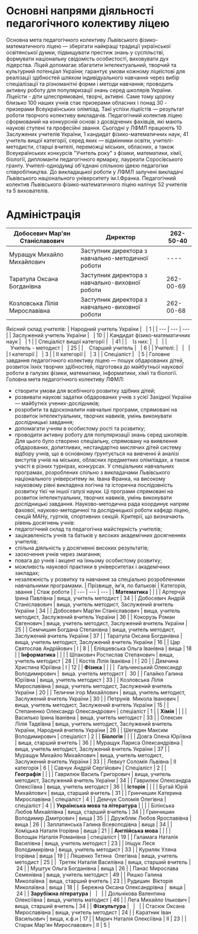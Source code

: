 
# Основні напрями діяльності педагогічного колективу ліцею
Основна мета педагогічного колективу Львівського фізико-математичного ліцею — зберігати найкращі традиції української освітянської думки, підвищувати престиж знань у суспільстві, формувати національну свідомість особистості, виховувати дух лідерства.
Ліцей допомагає збагатити інтелектуальний, творчий та культурний потенціал України; гарантує умови кожному ліцеїстові для реалізації здібностей шляхом індивідуального навчання через вибір спеціалізації та різноманітні форми і методи навчання; проводить активну роботу для популяризації знань серед школярів України.
Ліцеїсти - діти цілеспрямовані, творчі, активні. Саме тому щороку близько 100 наших учнів стає призерами обласних і понад 30 - призерами Всеукраїнських олімпіад.
Такі успіхи ліцеїстів — результат роботи творчого колективу викладачів. Педагогічний колектив ліцею сформований на конкурсній основі з досвідчених фахівців, які мають наукові ступені та професійні звання.
Сьогодні у ЛФМЛ працюють 10 Заслужених учителів України, 1 кандидат фізико-математичних наук, 41 учитель вищої категорії, серед яких — відмінники освіти, учителі-методисти, старші вчителі, переможці міських, обласних, а також Всеукраїнських конкурсів "Учитель року" з фізики, математики, хімії, біології, дипломанти педагогічного ярмарку, лауреати Соросівського гранту. Учителі-однодумці об'єднані спільною ідеєю педагогіки співробітництва. До викладацької роботи у ЛФМЛ залучені викладачі Львівського національного університету ім.І.Франка.
Педагогічний колектив Львівського фізико-математичного ліцею налічує 52 учителів та 5 вихователів.
# Адміністрація
| Добосевич Мар'ян Станіславович |                     Директор                      | 262-50-40 |
| --- | --- | --- |
|   Муращук Михайло Михайлович   | Заступник директора з навчально-методичної роботи |   ----    |
|   Таратула Оксана Богданівна   |  Заступник директора з навчально-виховної роботи  | 262-00-69 |
| Козловська Лілія Мирославівна  |  Заступник директора з навчально-виховної роботи  | 262-00-68 |
Якісний склад учителів:
|     Народний учитель України      |   | 1  |
| --- | --- | --- |
|    Заслужений учитель України     |   | 10 |
| Кандидат фізико-математичних наук |   | 1  |
|    Спеціаліст вищої категорії     |   | 41 |
|               Із них:             |   |    |
|          Учитель - методист       |   | 25 |
|           Cтарший учитель         |   | 6  |
|             Учителі:              |   |    |
|            І категорії            |   | 3  |
|           ІІ категорії            |   | 3  |
|            Спеціаліст             |   | 5  |
Головне завдання педагогічного колективу ліцею — пошук обдарованих дітей, розвиток їхніх творчих здібностей, підготовка до майбутньої наукової роботи в галузях фізики, математики, інформатики, хімії та біології.
Головна мета педагогічного колективу ЛФМЛ:
- створити умови для всебічного розвитку здібних дітей;
- розвивати наукові задатки обдарованих учнів з усієї Західної України — майбутніх учених-дослідників;
- розробити та вдосконалити навчальні програми, спрямовані на розвиток інтелектуальних, творчих навиків, умінь виконувати дослідницькі завдання;
- допомагати учням в особистому рості та розвитку;
- проводити активну роботу для популяризації знань серед школярів.
Для цього було створено спеціальну, спрямовану на виявлення обдарованих, допитливих, нестандартно мислячих дітей систему відбору учнів, що в основному ґрунтується на вивченні й аналізі виступів учнів на міських, обласних предметних олімпіадах, а також участі в різних турнірах, конкурсах.
У спеціальних навчальних програмах, розроблених спільно з викладачами Львівського національного університему ім. Івана Франка, на високому науковому рівні викладена логічна та історична послідовність розвитку тієї чи іншої галузі науки. Ці програми спрямовані на розвиток інтелектуальних, творчих навиків, умінь виконувати дослідницькі завдання.
Науково-методична рада координує напрям фахової, науково-методичної та дослідницької роботи кафедр ліцею, секцій МАНу, гуртків, спортивних секцій.
Критерії, що визначають рівень досягнень учнів:
- педагогічний склад та педагогічна майстерність учителів;
- зацікавленість учнів та батьків у високих академічних досягненнях учителів;
- спільна діяльність у досягненні високих результатів;
- заохочення учнів через змагання;
- повага до учнів і акцент на їхньому особистому розвитку;
- можливість наукової практики в університетах і академічних закладах;
- незалежність у розвитку та навчання за спеціально розробленими навчальними програмами.
|      Прізвище, ім'я, по батькові      |                              Категорія, звання                               | Стаж роботи |
| --- | --- | --- |
|            **Математика**             |                                                                              |             |
|        Артерчук Ірина Павлівна        |                            вища, учитель методист                            |     34      |
|    Добосевич Андрій Станіславович     |              вища, учитель методист, Заслужений вчитель України              |     34      |
|    Добосевич Мар’ян Станіславович     |              вища, учитель методист, Заслужений вчитель України              |     36      |
|       Кокорузь Роман Євгенович        |              вища, учитель методист, Заслужений вчитель України              |     25      |
|      Семчишин Богдана Степанівна      |              вища, учитель методист, Заслужений вчитель України              |     37      |
|      Таратула Оксана Богданівна       |              вища, учитель методист, Заслужений вчитель України              |     16      |
|       Цар Святослав Андрійович        |                                      І                                       |      8      |
|      Еліяшевська Ольга Іванівна       |                                     вища                                     |     18      |
|            **Інформатика**            |                                                                              |             |
|     Шпакович Ростислав Степанович     |                            вища, учитель методист                            |     28      |
|         Костів Лілія Іванівна         |                                      I                                       |     20      |
|       Демчина Христина Юріївна        |                                      І                                       |     12      |
|              **Фізика**               |                                                                              |             |
|  Гальчинський Олександр Володимирович |                            вища. учитель методист                            |      30     |
|        Галайко Галина Юріївна         |                            вища, учитель методист                            |     33      |
|     Козловська Лілія Мирославівна     |              вища, учитель методист, Заслужений вчитель України              |     20      |
|        Телични ігор Михайлович        |              вища, учитель методист, Заслужений вчитель України              |     30      |
|       Петрунів  Микола Іванович       |              вища, учитель методист, Заслужений вчитель України              |     15      |
|  Степаненко Олександр Олександрович   |                                  спеціаліст                                  |      1      |
|               **Хімія**               |                                                                              |             |
|        Василько Ірина Іванівна        |                            вища, учитель методист                            |     33      |
|        Олексин Лілія Тадеївна         | вища, учитель методист, Заслужений вчитель України, Народний вчитель України |     26      |
|     Шегедин Максим Володимирович      |                                  спеціаліст                                  |      2      |
|             **Біологія**              |                                                                              |             |
|          Довга Олена Юріївна          |                            вища, старший вчитель                             |     36      |
|     Муращук Лариса Олександрівна      |              вища, учитель методист, Заслужений вчитель України              |     37      |
|      Муращук Михайло Михайлович       |              вища, учитель методист, Заслужений вчитель України              |     33      |
|        Левкут Соломія Львівна         |                                 ІІ категорія                                 |      6      |
|       Савчук Андрій Сергійович        |                                  Спеціаліст                                  |      2      |
|             **Географія**             |                                                                              |             |
|      Гаврилюк Василь Григорович       |              вища, учитель методист, Заслужений вчитель України              |     34      |
|    Гаврилюк Олександра Олексіївна     |                            вища, учитель методист                            |     36      |
|              **Історія**              |                                                                              |             |
|         Бугай Юрій Михайлович         |                            вища, старший вчитель                             |     31      |
|    Гринчишин Катерина Мирославівна    |                                  спеціаліст                                  |      4      |
|        Демчук Соломія Олегівна        |                                  спеціаліст                                  |      4      |
|   **Українська мова та література**   |                                                                              |             |
|      Білінська Любов Михайлівна       |                            вища, старший вчитель                             |     34      |
|     Гринчишин Володимир Дмитрович     |                                     вища                                     |     35      |
|      Дружбляк Любов Ярославівна       |                                     вища                                     |     26      |
|   Заплатинська Галина Всеволодівна    |                                     вища                                     |     34      |
|       Хоміцька Наталя Ігорівна        |                                     вища                                     |     21      |
|          **Англійська мова**          |                                                                              |             |
|       Волощак Наталія Романівна       |                                  спеціаліст                                  |     19      |
|      Галамага Наталія Василівна       |                            вища, учитель методист                            |     23      |
|       Іліщук Леся Володимирівна       |                            вища, учитель методист                            |     33      |
|        Куриляк Уляна Ігорівна         |                                     вища                                     |     19      |
|       Ляшенко Тетяна  Олегівна        |                            вища, учитель методист                            |     25      |
|        Третяк Наталія Василівна       |                            вища, старший вчитель                             |      24     |
|        Муштук Ольга Богданівна        |                                     вища                                     |     26      |
|       Панас Мирослава Семенівна       |                            вища, учитель методист                            |     49      |
|        Ришко Галина Миколаївна        |                            вища, старший вчитель                             |     23      |
|     Рудишин  Вікторія Миколаївна      |                                     вища                                     |     18      |
|      Бережна Оксана Олександрівна     |                                     вища                                     |      24     |
|       **Зарубіжна література**        |                                                                              |             |
|    Дольнікова Валентина Олексіївна    |                            вища, учитель матодист                            |     46      |
|         Лега Михайло Ількович         |                            вища, старший вчитель                             |     34      |
|            **Фізкультура**            |                                                                              |             |
|      Стасюк Оксана Мирославівна       |                            вища, учитель методист                            |     24      |
|       Каратник Іван Васильович        |                                 вища, к.ф.н                                  |     17      |
|       Марич Наталія Олексіївна        |                                      ІІ                                      |     23      |
|      Старак Мар'ян Мирославович       |                                      ІІ                                      |      5      |
       